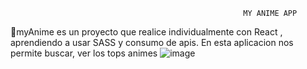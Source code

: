                                                         MY ANIME APP
 
🎇myAnime es un proyecto que realice individualmente con React , aprendiendo a usar SASS y consumo de apis. En esta aplicacion nos permite buscar, ver los tops animes 
![image](https://user-images.githubusercontent.com/89354213/182453640-bad21da6-6253-438b-9efe-6076d34427e4.png)
